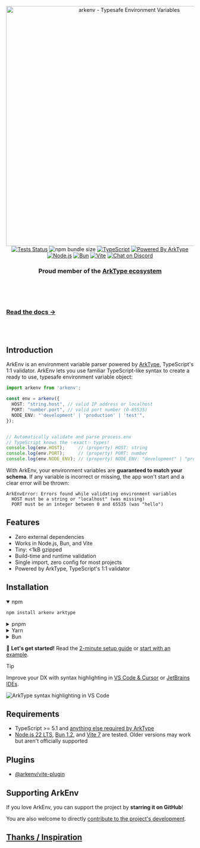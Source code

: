 <p align="center">
  <a href="https://arkenv.js.org">
    <img alt="arkenv - Typesafe Environment Variables" src="https://og.tailgraph.com/og?titleFontFamily=JetBrains+Mono&textFontFamily=Inter&title=ArkEnv&titleTailwind=text-[%23e9eef9]%20font-bold%20relative%20decoration-%5Brgb(180,215,255)%5D%20decoration-wavy%20decoration-[5px]%20underline%20underline-offset-[16px]%20text-5xl%20mb-8&text=Typesafe%20environment%20variables%20powered%20by%20ArkType&textTailwind=text-[%238b9dc1]%20text-3xl&bgTailwind=bg-gradient-to-b%20from-[%23061a3a]%20to-black" width="645px">
  </a>
  <br />
  <a href="https://github.com/yamcodes/arkenv/actions/workflows/tests.yml?query=branch%3Amain"><img alt="Tests Status" src="https://github.com/yamcodes/arkenv/actions/workflows/tests.yml/badge.svg?event=push&branch=main"></a>
  <img alt="npm bundle size" src="https://img.shields.io/bundlephobia/minzip/arkenv">
  <a href="https://www.typescriptlang.org/"><img alt="TypeScript" src="https://img.shields.io/badge/TypeScript-3178C6?style=flat&logo=typescript&logoColor=white"></a>
  <a href="https://arktype.io/"><img alt="Powered By ArkType" src="https://custom-icon-badges.demolab.com/badge/ArkType-0d1526?logo=arktype2&logoColor=e9eef9"></a>
  <a href="https://nodejs.org/en"><img alt="Node.js" src="https://img.shields.io/badge/Node.js-339933?style=flat&logo=node.js&logoColor=white"></a>
  <a href="https://bun.com/"><img alt="Bun" src="https://img.shields.io/badge/Bun-14151a?logo=bun&logoColor=fbf0df"></a>
  <a href="https://vite.dev/"><img alt="Vite" src="https://custom-icon-badges.demolab.com/badge/Vite-2e2742?logo=vite2&logoColor=dfdfd6"></a>
  <a href="https://discord.com/channels/957797212103016458/1415373591394127894"><img alt="Chat on Discord" src="https://img.shields.io/discord/957797212103016458?label=Chat&color=5865f4&logo=discord&labelColor=121214"></a>
</p>
<h3 align="center">Proud member of the <a href="https://arktype.io/docs/ecosystem#arkenv">ArkType ecosystem</a></h3>

<br/>
<br/>
<br/>

### [Read the docs →](https://arkenv.js.org/docs)

<br/>
<br/>

## Introduction


ArkEnv is an environment variable parser powered by [ArkType](https://arktype.io/), TypeScript's 1:1 validator. ArkEnv lets you use familiar TypeScript-like syntax to create a ready to use, typesafe environment variable object:


```ts twoslash
import arkenv from 'arkenv';

const env = arkenv({
  HOST: "string.host", // valid IP address or localhost
  PORT: "number.port", // valid port number (0-65535)
  NODE_ENV: "'development' | 'production' | 'test'",
});


// Automatically validate and parse process.env
// TypeScript knows the ✨exact✨ types!
console.log(env.HOST);     // (property) HOST: string
console.log(env.PORT);     // (property) PORT: number
console.log(env.NODE_ENV); // (property) NODE_ENV: "development" | "production" | "test"
```

With ArkEnv, your environment variables are **guaranteed to match your schema**. If any variable is incorrect or missing, the app won't start and a clear error will be thrown:

```
ArkEnvError: Errors found while validating environment variables
  HOST must be a string or "localhost" (was missing)
  PORT must be an integer between 0 and 65535 (was "hello")
```

## Features

- Zero external dependencies
- Works in Node.js, Bun, and Vite
- Tiny: <1kB gzipped
- Build-time and runtime validation
- Single import, zero config for most projects
- Powered by ArkType, TypeScript's 1:1 validator

## Installation

<details open>
<summary>npm</summary>

```sh
npm install arkenv arktype
```
</details>

<details>
<summary>pnpm</summary>

```sh
pnpm add arkenv arktype
```
</details>

<details>
<summary>Yarn</summary>

```sh
yarn add arkenv arktype
```
</details>

<details>
<summary>Bun</summary>

```sh
bun add arkenv arktype
```
</details>

:rocket: **Let's get started!** Read the [2-minute setup guide](https://arkenv.js.org/docs/quickstart) or [start with an example](https://arkenv.js.org/docs/examples).


> [!TIP]
> Improve your DX with syntax highlighting in [VS Code & Cursor](/docs/integrations/vscode) or [JetBrains IDEs](/docs/integrations/jetbrains).
> 
> ![ArkType syntax highlighting in VS Code](https://raw.githubusercontent.com/yamcodes/arkenv/main/assets/dx.png)

## Requirements

- TypeScript >= 5.1 and [anything else required by ArkType](https://arktype.io/docs/intro/setup#installation)
-  [Node.js 22 LTS](https://github.com/yamcodes/arkenv/tree/main/examples/basic), [Bun 1.2](https://github.com/yamcodes/arkenv/tree/main/examples/with-bun), and [Vite 7](https://github.com/yamcodes/arkenv/tree/main/examples/with-vite-react-ts) are tested. Older versions may work but aren't officially supported

## Plugins

- [@arkenv/vite-plugin](https://github.com/yamcodes/arkenv/tree/main/packages/vite-plugin)

## Supporting ArkEnv

If you love ArkEnv, you can support the project by **starring it on GitHub**!

You are also welcome to directly [contribute to the project's development](https://github.com/yamcodes/arkenv/blob/main/CONTRIBUTING.md).

## [Thanks / Inspiration](https://github.com/yamcodes/arkenv/blob/main/THANKS.md)

